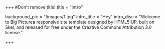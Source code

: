 +++
#Don't remove title!
title = "intro"

background_pic = "/images/1.jpg"
intro_title = "Hey"
intro_disc = "Welcome to Big Picturea responsive site template designed by HTML5 UP, built on Skel, and released for free under the Creative Commons Attribution 3.0 license."


+++
